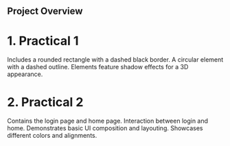 ## Project Overview

# 1. Practical 1
Includes a rounded rectangle with a dashed black border.
A circular element with a dashed outline.
Elements feature shadow effects for a 3D appearance.

# 2. Practical 2
Contains the login page and home page.
Interaction between login and home.
Demonstrates basic UI composition and layouting.
Showcases different colors and alignments.
